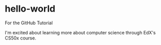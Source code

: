 # hello-world
For the GitHub Tutorial


I'm excited about learning more about computer science through EdX's CS50x course.
